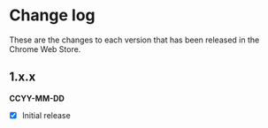 # Change log

These are the changes to each version that has been released in the Chrome Web Store.

## 1.x.x 
**CCYY-MM-DD** 
- [x] Initial release
